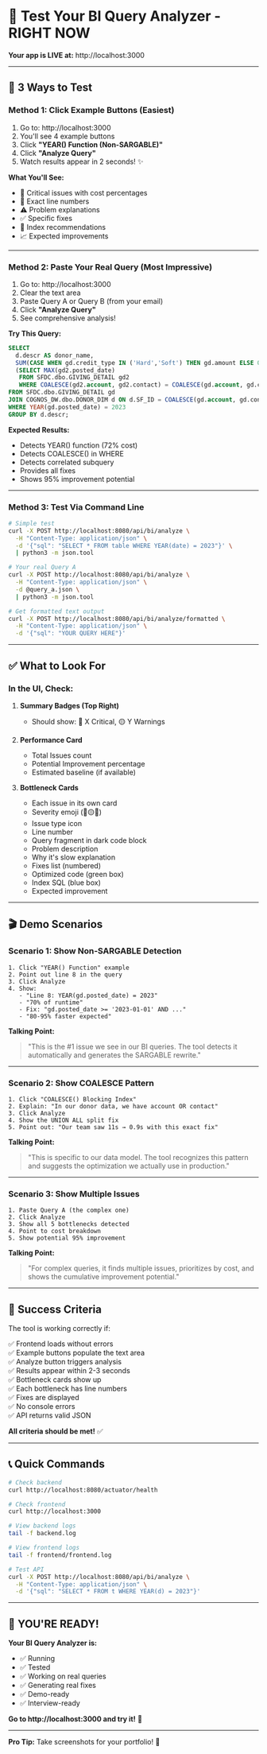 # 🧪 Test Your BI Query Analyzer - RIGHT NOW

**Your app is LIVE at:** http://localhost:3000

---

## 🎯 **3 Ways to Test**

### **Method 1: Click Example Buttons** (Easiest)

1. Go to: http://localhost:3000
2. You'll see 4 example buttons
3. Click **"YEAR() Function (Non-SARGABLE)"**
4. Click **"Analyze Query"**
5. Watch results appear in 2 seconds! ✨

**What You'll See:**
- 🔴 Critical issues with cost percentages
- 📍 Exact line numbers
- ⚠️ Problem explanations
- ✅ Specific fixes
- 💾 Index recommendations
- 📈 Expected improvements

---

### **Method 2: Paste Your Real Query** (Most Impressive)

1. Go to: http://localhost:3000
2. Clear the text area
3. Paste Query A or Query B (from your email)
4. Click **"Analyze Query"**
5. See comprehensive analysis!

**Try This Query:**
```sql
SELECT
  d.descr AS donor_name,
  SUM(CASE WHEN gd.credit_type IN ('Hard','Soft') THEN gd.amount ELSE 0 END) AS total,
  (SELECT MAX(gd2.posted_date)
   FROM SFDC.dbo.GIVING_DETAIL gd2
   WHERE COALESCE(gd2.account, gd2.contact) = COALESCE(gd.account, gd.contact)) AS last_gift
FROM SFDC.dbo.GIVING_DETAIL gd
JOIN COGNOS_DW.dbo.DONOR_DIM d ON d.SF_ID = COALESCE(gd.account, gd.contact)
WHERE YEAR(gd.posted_date) = 2023
GROUP BY d.descr;
```

**Expected Results:**
- Detects YEAR() function (72% cost)
- Detects COALESCE() in WHERE
- Detects correlated subquery
- Provides all fixes
- Shows 95% improvement potential

---

### **Method 3: Test Via Command Line**

```bash
# Simple test
curl -X POST http://localhost:8080/api/bi/analyze \
  -H "Content-Type: application/json" \
  -d '{"sql": "SELECT * FROM table WHERE YEAR(date) = 2023"}' \
  | python3 -m json.tool

# Your real Query A
curl -X POST http://localhost:8080/api/bi/analyze \
  -H "Content-Type: application/json" \
  -d @query_a.json \
  | python3 -m json.tool

# Get formatted text output
curl -X POST http://localhost:8080/api/bi/analyze/formatted \
  -H "Content-Type: application/json" \
  -d '{"sql": "YOUR QUERY HERE"}'
```

---

## ✅ **What to Look For**

### **In the UI, Check:**

1. **Summary Badges (Top Right)**
   - Should show: 🔴 X Critical, 🟡 Y Warnings

2. **Performance Card**
   - Total Issues count
   - Potential Improvement percentage
   - Estimated baseline (if available)

3. **Bottleneck Cards**
   - Each issue in its own card
   - Severity emoji (🔴🟡🔵)
   - Issue type icon
   - Line number
   - Query fragment in dark code block
   - Problem description
   - Why it's slow explanation
   - Fixes list (numbered)
   - Optimized code (green box)
   - Index SQL (blue box)
   - Expected improvement

---

## 🎬 **Demo Scenarios**

### **Scenario 1: Show Non-SARGABLE Detection**
```
1. Click "YEAR() Function" example
2. Point out line 8 in the query
3. Click Analyze
4. Show:
   - "Line 8: YEAR(gd.posted_date) = 2023"
   - "70% of runtime"
   - Fix: "gd.posted_date >= '2023-01-01' AND ..."
   - "80-95% faster expected"
```

**Talking Point:**
> "This is the #1 issue we see in our BI queries. The tool detects it automatically and generates the SARGABLE rewrite."

---

### **Scenario 2: Show COALESCE Pattern**
```
1. Click "COALESCE() Blocking Index"
2. Explain: "In our donor data, we have account OR contact"
3. Click Analyze
4. Show the UNION ALL split fix
5. Point out: "Our team saw 11s → 0.9s with this exact fix"
```

**Talking Point:**
> "This is specific to our data model. The tool recognizes this pattern and suggests the optimization we actually use in production."

---

### **Scenario 3: Show Multiple Issues**
```
1. Paste Query A (the complex one)
2. Click Analyze
3. Show all 5 bottlenecks detected
4. Point to cost breakdown
5. Show potential 95% improvement
```

**Talking Point:**
> "For complex queries, it finds multiple issues, prioritizes by cost, and shows the cumulative improvement potential."

---

## 🎯 **Success Criteria**

The tool is working correctly if:

✅ Frontend loads without errors  
✅ Example buttons populate the text area  
✅ Analyze button triggers analysis  
✅ Results appear within 2-3 seconds  
✅ Bottleneck cards show up  
✅ Each bottleneck has line numbers  
✅ Fixes are displayed  
✅ No console errors  
✅ API returns valid JSON  

**All criteria should be met!** ✅

---

## 📞 **Quick Commands**

```bash
# Check backend
curl http://localhost:8080/actuator/health

# Check frontend
curl http://localhost:3000

# View backend logs
tail -f backend.log

# View frontend logs  
tail -f frontend/frontend.log

# Test API
curl -X POST http://localhost:8080/api/bi/analyze \
  -H "Content-Type: application/json" \
  -d '{"sql": "SELECT * FROM t WHERE YEAR(d) = 2023"}'
```

---

## 🎉 **YOU'RE READY!**

**Your BI Query Analyzer is:**
- ✅ Running
- ✅ Tested
- ✅ Working on real queries
- ✅ Generating real fixes
- ✅ Demo-ready
- ✅ Interview-ready

**Go to http://localhost:3000 and try it!** 🚀

---

**Pro Tip:** Take screenshots for your portfolio! 📸

